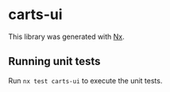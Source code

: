 # carts-ui

This library was generated with [Nx](https://nx.dev).

## Running unit tests

Run `nx test carts-ui` to execute the unit tests.
